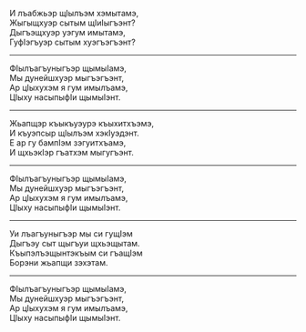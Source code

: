 И лъабжьэр щIылъэм хэмытамэ,  
Жыгыщхуэр сытым щIиIыгъэнт?  
Дыгъэщхуэр уэгум имытамэ,  
ГуфIэгъуэр сытым хуэгъэгъэнт?

---

ФIылъагъуныгъэр щымыIамэ,  
Мы дунейшхуэр мыгъэгъэнт,  
Ар цIыхухэм я гум имылъамэ,  
ЦIыху насыпыфIи щымыIэнт.

---

Жьапщэр къыкъуэурэ къыхитхъэмэ,  
И къуэпсыр щIылъэм хэкIуэдэнт.  
Е ар гу бампIэм зэгуитхъамэ,  
И щхьэкIэр гъатхэм мыгугъэнт.

---

ФIылъагъуныгъэр щымыIамэ,  
Мы дунейшхуэр мыгъэгъэнт,  
Ар цIыхухэм я гум имылъамэ,  
ЦIыху насыпыфIи щымыIэнт.

---

Уи лъагъуныгъэр мы си гущIэм  
Дыгъэу сыт щыгъуи щхьэщытам.  
Къыпэлъэщынтэкъым си гъащIэм  
Борэни жьапщи зэхэтам.

---

ФIылъагъуныгъэр щымыIамэ,  
Мы дунейшхуэр мыгъэгъэнт,  
Ар цIыхухэм я гум имылъамэ,  
ЦIыху насыпыфIи щымыIэнт.